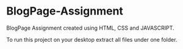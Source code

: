 # BlogPage-Assignment
BlogPage Assignment created using HTML, CSS and JAVASCRIPT.

To run this project on your desktop extract all files under one folder.
